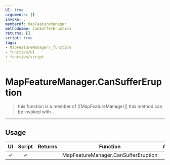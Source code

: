 ```yaml
---
UI: true
arguments: []
invoke: .
memberOf: MapFeatureManager
methodname: CanSufferEruption
returns: []
script: true
tags:
- MapFeatureManager/_function
- function/UI
- function/script
---
```

# MapFeatureManager.CanSufferEruption
> this function is a member of [[MapFeatureManager]]
> this method can be invoked with `.`
-----
## Usage
|  UI | Script | Returns | Function | Arguments |
|:---:|:------:|-------:|:--------:|:---------|
|✓|✓||MapFeatureManager.CanSufferEruption||
